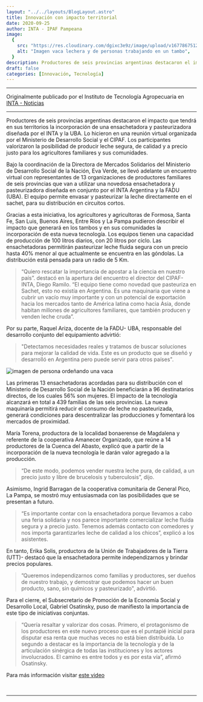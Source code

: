 ```yaml
---
layout: "../../layouts/BlogLayout.astro"
title: Innovación con impacto territorial
date: 2020-09-25
author: INTA - IPAF Pampeana
image:
  {
    src: "https://res.cloudinary.com/dgixc3e9z/image/upload/v1677867512/website-ceprodide/image-5-min_rba12l.avif",
    alt: "Imagen vaca lechera y de personas trabajando en un tambo",
  }
description: Productores de seis provincias argentinas destacaron el impacto que tendrá en sus territorios la incorporación de una ensachetadora y pasteurizadora diseñada por el INTA y la UBA.
draft: false
categories: [Innovación, Tecnología]
---
```


---

Originalmente publicado por el Instituto de Tecnología Agropecuaria en [INTA - Noticias](https://inta.gob.ar/noticias/innovacion-con-impacto-territorial)

---

Productores de seis provincias argentinas destacaron el impacto que tendrá en sus territorios la incorporación de una ensachetadora y pasteurizadora diseñada por el INTA y la UBA. Lo hicieron en una reunión virtual organizada por el Ministerio de Desarrollo Social y el CIPAF. Los participantes valorizaron la posibilidad de producir leche segura, de calidad y a precio justo para los agricultores familiares y sus comunidades.

Bajo la coordinación de la Directora de Mercados Solidarios del Ministerio de Desarrollo Social de la Nación, Eva Verde, se llevó adelante un encuentro virtual con representantes de 13 organizaciones de productores familiares de seis provincias que van a utilizar una novedosa ensachetadora y pasteurizadora diseñada en conjunto por el INTA Argentina y la FADU (UBA). El equipo permite envasar y pasteurizar la leche directamente en el sachet, para su distribución en circuitos cortos.

Gracias a esta iniciativa, los agricultores y agricultoras de Formosa, Santa Fe, San Luis, Buenos Aires, Entre Ríos y La Pampa pudieron describir el impacto que generará en los tambos y en sus comunidades la incorporación de esta nueva tecnología. Los equipos tienen una capacidad de producción de 100 litros diarios, con 20 litros por ciclo. Las ensachetadoras permitirán pasteurizar leche fluida segura con un precio hasta 40% menor al que actualmente se encuentra en las góndolas. La distribución está pensada para un radio de 5 Km.

> “Quiero rescatar la importancia de apostar a la ciencia en nuestro país”. destacó en la apertura del encuentro el director del CIPAF- INTA, Diego Ramilo. “El equipo tiene como novedad que pasteuriza en Sachet, esto no existía en Argentina. Es una maquinaria que viene a cubrir un vacío muy importante y con un potencial de exportación hacia los mercados tanto de América latina como hacia Asia, donde habitan millones de agricultores familiares, que también producen y venden leche cruda”.

Por su parte, Raquel Ariza, docente de la FADU- UBA, responsable del desarrollo conjunto del equipamiento advirtió:

> "Detectamos necesidades reales y tratamos de buscar soluciones para mejorar la calidad de vida. Este es un producto que se diseñó y desarrolló en Argentina pero puede servir para otros países".

![imagen de persona ordeñando una vaca](https://res.cloudinary.com/dgixc3e9z/image/upload/q_auto:eco/v1677867513/website-ceprodide/image-6-min_di7gvd.avif)

Las primeras 13 ensachetadoras acordadas para su distribución con el Ministerio de Desarrollo Social de la Nación beneficiarán a 96 destinatarios directos, de los cuales 56% son mujeres. El impacto de la tecnología alcanzará en total a 439 familias de las seis provincias. La nueva maquinaría permitirá reducir el consumo de leche no pasteurizada, generará condiciones para descentralizar las producciones y fomentará los mercados de proximidad.

María Torena, productora de la localidad bonaerense de Magdalena y referente de la cooperativa Amanecer Organizado, que reúne a 14 productores de la Cuenca del Abasto, explicó que a partir de la incorporación de la nueva tecnología le darán valor agregado a la producción.

> “De este modo, podemos vender nuestra leche pura, de calidad, a un precio justo y libre de brucelosis y tuberculosis”, dijo.

Asimismo, Ingrid Barragan de la cooperativa comunitaria de General Pico, La Pampa, se mostró muy entusiasmada con las posibilidades que se presentan a futuro.

> “Es importante contar con la ensachetadora porque llevamos a cabo una feria solidaria y nos parece importante comercializar leche fluida segura y a precio justo. Tenemos además contacto con comedores y nos importa garantizarles leche de calidad a los chicos”, explicó a los asistentes.

En tanto, Erika Solis, productora de la Unión de Trabajadores de la Tierra (UTT)- destacó que la ensachetadora permite independizarnos y brindar precios populares.

> ”Queremos independizarnos como familias y productores, ser dueños de nuestro trabajo, y demostrar que podemos hacer un buen producto, sano, sin químicos y pasteurizado", advirtió.

Para el cierre, el Subsecretario de Promoción de la Economía Social y Desarrollo Local, Gabriel Osatinsky, puso de manifiesto la importancia de este tipo de iniciativas conjuntas.

> “Quería resaltar y valorizar dos cosas. Primero, el protagonismo de los productores en este nuevo proceso que es el puntapié inicial para disputar esa renta que muchas veces no está bien distribuida. Lo segundo a destacar es la importancia de la tecnología y de la articulación sinérgica de todas las instituciones y los actores involucrados. El camino es entre todos y es por esta vía”, afirmó Osatinsky.

Para más información visitar [este video](https://youtu.be/3ABiBPAgHyQ)

</br>

---
